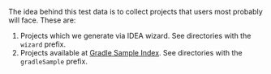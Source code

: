 The idea behind this test data is to collect projects that users most probably will face. 
These are:
1. Projects which we generate via IDEA wizard. See directories with the `wizard` prefix.
2. Projects available at [Gradle Sample Index](https://docs.gradle.org/current/samples/).  See directories with the `gradleSample` prefix.